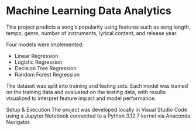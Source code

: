# Machine Learning Data Analytics

This project predicts a song’s popularity using features such as song length, tempo, genre, number of instruments, lyrical content, and release year.

Four models were implemented:

- Linear Regression
- Logistic Regression
- Decision Tree Regression
- Random Forest Regression

The dataset was split into training and testing sets. Each model was trained on the training data and evaluated on the testing data, with results visualized to interpret feature impact and model performance.

Setup & Execution
The project was developed locally in Visual Studio Code using a Jupyter Notebook connected to a Python 3.12.7 kernel via Anaconda Navigator.

